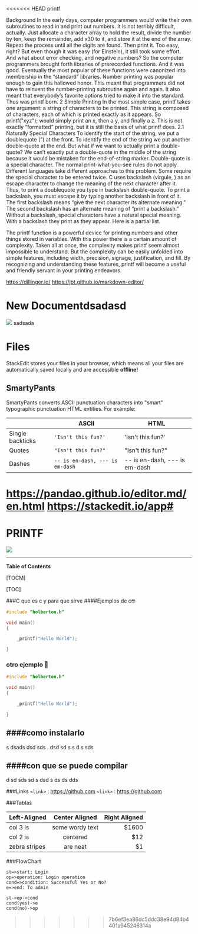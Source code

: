 <<<<<<< HEAD
printf

Background
In the early days, computer programmers would
write their own subroutines to read in and print out
numbers. It is not terribly difficult, actually. Just
allocate a character array to hold the result, divide
the number by ten, keep the remainder, add x30 to
it, and store it at the end of the array. Repeat the
process until all the digits are found. Then print it.
Too easy, right?
But even though it was easy (for Einstein), it still
took some effort. And what about error checking,
and negative numbers? So the computer programmers brought forth libraries of prerecorded functions. And it was good. Eventually the most popular
of these functions were canonized into membership
in the “standard” libraries. Number printing was
popular enough to gain this hallowed honor.
This meant that programmers did not have to
reinvent the number-printing subroutine again and
again. It also meant that everybody’s favorite options tried to make it into the standard.
Thus was printf born.
2 Simple Printing
In the most simple case, printf takes one argument:
a string of characters to be printed. This string is
composed of characters, each of which is printed exactly as it appears. So printf("xyz"); would simply print an x, then a y, and finally a z. This is not
exactly “formatted” printing, but it is still the basis
of what printf does.
2.1 Naturally Special Characters
To identify the start of the string, we put a doublequote (") at the front. To identify the end of the
string we put another double-quote at the end. But
what if we want to actually print a double-quote?
We can’t exactly put a double-quote in the middle
of the string because it would be mistaken for the
end-of-string marker. Double-quote is a special character. The normal print-what-you-see rules do not
apply.
Different languages take different approaches to
this problem. Some require the special character to
be entered twice. C uses backslash (virgule, \) as
an escape character to change the meaning of the
next character after it. Thus, to print a doublequote you type in backslash double-quote. To print
a backslash, you must escape it by typing another
backslash in front of it. The first backslash means
“give the next character its alternate meaning.” The
second backslash has an alternate meaning of “print
a backslash.”
Without a backslash, special characters have a
natural special meaning. With a backslash they
print as they appear. Here is a partial list.





The printf function is a powerful device for printing numbers and other things stored in variables.
With this power there is a certain amount of complexity. Taken all at once, the complexity makes
printf seem almost impossible to understand. But
the complexity can be easily unfolded into simple
features, including width, precision, signage, justification, and fill. By recognizing and understanding these features, printf will become a useful and
friendly servant in your printing endeavors.

https://dillinger.io/
https://jbt.github.io/markdown-editor/
# New Documentdsadasd
![](https://pandao.github.io/editor.md/images/logos/editormd-logo-180x180.png)
sadsada
# Files

StackEdit stores your files in your browser, which means all your files are automatically saved locally and are accessible **offline!**
## SmartyPants

SmartyPants converts ASCII punctuation characters into "smart" typographic punctuation HTML entities. For example:

|                |ASCII                          |HTML                         |
|----------------|-------------------------------|-----------------------------|
|Single backticks|`'Isn't this fun?'`            |'Isn't this fun?'            |
|Quotes          |`"Isn't this fun?"`            |"Isn't this fun?"            |
|Dashes          |`-- is en-dash, --- is em-dash`|-- is en-dash, --- is em-dash|
https://pandao.github.io/editor.md/en.html
https://stackedit.io/app#
=======
# PRINTF

![](https://www.it.uc3m.es/pbasanta/asng/course_notes/input_output_printf_example_es.png)

----
**Table of Contents**

[TOCM]

[TOC]

###C
que es c y para que sirve
####Ejemplos de c🤓

```c
#include "holberton.h"

void main()
{

	_printf("Hello World");

}
```
### otro ejemplo 🤯
```c
#include "holberton.h"

void main()
{

	_printf("Hello World");

}
```


####como instalarlo
-------------
s dsads dsd sds . dsd sd s s d s sds

####con que se puede compilar
-------------
d sd sds sd s dsd s ds ds dds

###Links
`<link>` : <https://github.com>
`<link>` : <https://github.com>

###Tablas

| Left-Aligned  | Center Aligned  | Right Aligned |
| :------------ |:---------------:| -----:|
| col 3 is      | some wordy text | $1600 |
| col 2 is      | centered        |   $12 |
| zebra stripes | are neat        |    $1 |


###FlowChart

```flow
st=>start: Login
op=>operation: Login operation
cond=>condition: Successful Yes or No?
e=>end: To admin

st->op->cond
cond(yes)->e
cond(no)->op
```
>>>>>>> 7b6ef3ea86dc5ddc38e94d84b4401a945246314a